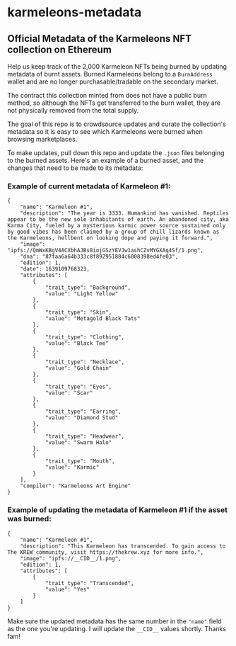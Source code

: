 # karmeleons-metadata

## Official Metadata of the Karmeleons NFT collection on Ethereum

Help us keep track of the 2,000 Karmeleon NFTs being burned by updating metadata of burnt assets. Burned Karmeleons belong to a `BurnAddress` wallet and are no longer purchasable/tradable on the secondary market.

The contract this collection minted from does not have a public burn method, so although the NFTs get transferred to the burn wallet, they are not physically removed from the total supply.

The goal of this repo is to crowdsource updates and curate the collection's metadata so it is easy to see which Karmeleons were burned when browsing marketplaces.

To make updates, pull down this repo and update the `.json` files belonging to the burned assets. Here's an example of a burned asset, and the changes that need to be made to its metadata:


### Example of current metadata of Karmeleon #1:

```
{
    "name": "Karmeleon #1",
    "description": "The year is 3333. Humankind has vanished. Reptiles appear to be the new sole inhabitants of earth. An abandoned city, aka Karma City, fueled by a mysterious karmic power source sustained only by good vibes has been claimed by a group of chill lizards known as the Karmeleons, hellbent on looking dope and paying it forward.",
    "image": "ipfs://QmWxKBgV4ACXbhAJBs8iojGSzYEVJw1ashCZvMYGXAq4Sf/1.png",
    "dna": "87faa6a64b333c8f892951884c6008398ed4fe03",
    "edition": 1,
    "date": 1639109768323,
    "attributes": [
        {
            "trait_type": "Background",
            "value": "Light Yellow"
        },
        {
            "trait_type": "Skin",
            "value": "Metagold Black Tats"
        },
        {
            "trait_type": "Clothing",
            "value": "Black Tee"
        },
        {
            "trait_type": "Necklace",
            "value": "Gold Chain"
        },
        {
            "trait_type": "Eyes",
            "value": "Scar"
        },
        {
            "trait_type": "Earring",
            "value": "Diamond Stud"
        },
        {
            "trait_type": "Headwear",
            "value": "Swarm Halo"
        },
        {
            "trait_type": "Mouth",
            "value": "Karmic"
        }
    ],
    "compiler": "Karmeleons Art Engine"
}
```

### Example of updating the metadata of Karmeleon #1 if the asset was burned:

```
{
    "name": "Karmeleon #1",
    "description": "This Karmeleon has transcended. To gain access to The KREW community, visit https://thekrew.xyz for more info.",
    "image": "ipfs://__CID__/1.png",
    "edition": 1,
    "attributes": [
        {
            "trait_type": "Transcended",
            "value": "Yes"
        }
    ]
}
```

Make sure the updated metadata has the same number in the `"name"` field as the one you're updating. I will update the `__CID__` values shortly. Thanks fam!